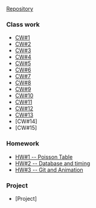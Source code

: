 [Repository](https://github.com/Mertiq/Advanced-Programming)

### Class work

* [CW#1](https://mertiq.github.io/Advanced-Programming/CW01/length_conversion.html)
* [CW#2](https://mertiq.github.io/Advanced-Programming/CW01/Counting.html)
* [CW#3](https://mertiq.github.io/Advanced-Programming/CW02/chap4.html)
* [CW#4](https://mertiq.github.io/Advanced-Programming/CW04/CW4.html)
* [CW#5](https://mertiq.github.io/Advanced-Programming/CW05/CW5.html)
* [CW#6](https://mertiq.github.io/Advanced-Programming/CW06/index.html)
* [CW#7](https://mertiq.github.io/Advanced-Programming/CW07/students.html)
* [CW#8](https://mertiq.github.io/Advanced-Programming/CW08/cv8.html)
* [CW#9](https://mertiq.github.io/Advanced-Programming/CW09/index.html)
* [CW#10](https://mertiq.github.io/Advanced-Programming/CW10/cw10.html)
* [CW#11](https://mertiq.github.io/Advanced-Programming/CW11/Event_listeners.html)
* [CW#12](https://mertiq.github.io/Advanced-Programming/CW12/CW12.html)
* [CW#13](https://mertiq.github.io/Advanced-Programming/CW13/cv13.html)
* [CW#14]
* [CW#15]

### Homework

* [HW#1 -- Poisson Table](https://mertiq.github.io/Advanced-Programming/HW1/Poisson%20Table.html)
* [HW#2 -- Database and timing](https://mertiq.github.io/Advanced-Programming/HW2/hw2.html)
* [HW#3 -- Git and Animation](https://mertiq.github.io/305/anim/Animation)

### Project

* [Project]
